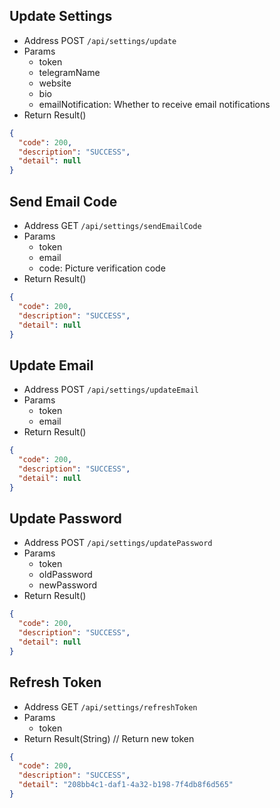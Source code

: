 ## Update Settings

- Address POST `/api/settings/update`
- Params
  - token
  - telegramName
  - website
  - bio
  - emailNotification: Whether to receive email notifications
- Return Result()

```json
{
  "code": 200,
  "description": "SUCCESS",
  "detail": null
}
```

## Send Email Code

- Address GET `/api/settings/sendEmailCode`
- Params
  - token
  - email
  - code: Picture verification code
- Return Result()

```json
{
  "code": 200,
  "description": "SUCCESS",
  "detail": null
}
```

## Update Email

- Address POST `/api/settings/updateEmail`
- Params
  - token
  - email
- Return Result()

```json
{
  "code": 200,
  "description": "SUCCESS",
  "detail": null
}
```

## Update Password

- Address POST `/api/settings/updatePassword`
- Params
  - token
  - oldPassword
  - newPassword
- Return Result()

```json
{
  "code": 200,
  "description": "SUCCESS",
  "detail": null
}
```

## Refresh Token

- Address GET `/api/settings/refreshToken`
- Params
  - token
- Return Result(String) // Return new token

```json
{
  "code": 200,
  "description": "SUCCESS",
  "detail": "208bb4c1-daf1-4a32-b198-7f4db8f6d565"
}
```
